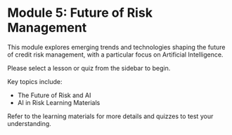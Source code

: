 # Module 5: Future of Risk Management

This module explores emerging trends and technologies shaping the future of credit risk management, with a particular focus on Artificial Intelligence.

Please select a lesson or quiz from the sidebar to begin.

Key topics include:
- The Future of Risk and AI
- AI in Risk Learning Materials

Refer to the learning materials for more details and quizzes to test your understanding.
